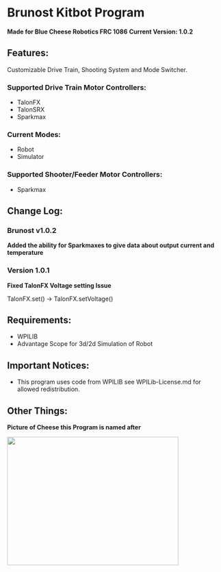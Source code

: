 # Brunost Kitbot Program
**Made for Blue Cheese Robotics FRC 1086**
**Current Version: 1.0.2**

## Features:
Customizable Drive Train, Shooting System and Mode Switcher.
### Supported Drive Train Motor Controllers:
 - TalonFX
 - TalonSRX
 - Sparkmax

### Current Modes:
 - Robot
 - Simulator

### Supported Shooter/Feeder Motor Controllers:
 - Sparkmax

## Change Log:
### Brunost v1.0.2

**Added the ability for Sparkmaxes to give data about output current and temperature**

### Version 1.0.1
**Fixed TalonFX Voltage setting Issue**

TalonFX.set() -> TalonFX.setVoltage()

## Requirements:
 - WPILIB
 - Advantage Scope for 3d/2d Simulation of Robot

## Important Notices:
 - This program uses code from WPILIB see WPILib-License.md for allowed redistribution. 

## Other Things:
**Picture of Cheese this Program is named after**

<img src="https://i0.wp.com/cheesescientist.com/wp-content/uploads/2023/03/Brunost.jpg" width="400" height="300"/>
